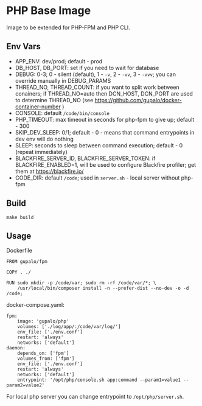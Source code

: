PHP Base Image
==============

Image to be extended for PHP-FPM and PHP CLI. 

Env Vars
--------

* APP_ENV: dev/prod; default - prod
* DB_HOST, DB_PORT: set if you need to wait for database
* DEBUG: 0-3; 0 - silent (default), 1 - `-v`, 2 - `-vv`, 3 - `-vvv`; you can override manually in DEBUG_PARAMS
* THREAD_NO, THREAD_COUNT: if you want to split work between conainers; if THREAD_NO=auto then DCN_HOST, DCN_PORT
  are used to determine THREAD_NO (see https://github.com/gupalo/docker-container-number ) 
* CONSOLE: default `/code/bin/console`
* PHP_TIMEOUT: max timeout in seconds for php-fpm to give up; default - 300
* SKIP_DEV_SLEEP: 0/1; default - 0 - means that command entrypoints in dev env will do nothing
* SLEEP: seconds to sleep between command execution; default - 0 (repeat immediately)
* BLACKFIRE_SERVER_ID, BLACKFIRE_SERVER_TOKEN: if BLACKFIRE_ENABLED=1, will be used to configure Blackfire profiler;
  get them at https://blackfire.io/
* CODE_DIR: default `/code`; used in `server.sh` - local server without php-fpm

Build
-----

    make build

Usage
-----

Dockerfile

    FROM gupalo/fpm

    COPY . ./
    
    RUN sudo mkdir -p /code/var; sudo rm -rf /code/var/*; \
        /usr/local/bin/composer install -n --prefer-dist --no-dev -o -d /code;


docker-compose.yaml:

    fpm:
        image: 'gupalo/php'
        volumes: ['./log/app/:/code/var/log/']
        env_file: ['./env.conf']
        restart: 'always'
        networks: ['default']
    daemon:
        depends_on: ['fpm']
        volumes_from: ['fpm']
        env_file: ['./env.conf']
        restart: 'always'
        networks: ['default']
        entrypoint: '/opt/php/console.sh app:command --param1=value1 --param2=value2'

For local php server you can change entrypoint to `/opt/php/server.sh`.
